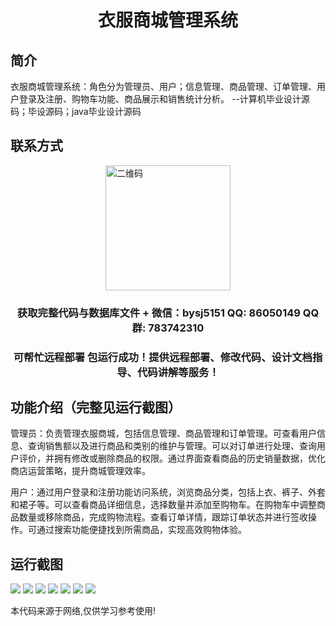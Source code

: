 <p><h1 align="center">衣服商城管理系统</h1></p>

## 简介
衣服商城管理系统：角色分为管理员、用户；信息管理、商品管理、订单管理、用户登录及注册、购物车功能、商品展示和销售统计分析。    --计算机毕业设计源码；毕设源码；java毕业设计源码


## 联系方式
<img src="https://bs-1329754181.cos.ap-shanghai.myqcloud.com/wx.jpg" alt="二维码" style="display: block; margin: 0 auto;" width="200px">
<p><h3 align="center">获取完整代码与数据库文件 + 微信：bysj5151 QQ: 86050149 QQ群: 783742310</h3></p>
<p><h3 align="center">可帮忙远程部署 包运行成功！提供远程部署、修改代码、设计文档指导、代码讲解等服务！</h3></p>

## 功能介绍（完整见运行截图）
管理员：负责管理衣服商城，包括信息管理、商品管理和订单管理。可查看用户信息、查询销售额以及进行商品和类别的维护与管理。可以对订单进行处理、查询用户评价，并拥有修改或删除商品的权限。通过界面查看商品的历史销量数据，优化商店运营策略，提升商城管理效率。

用户：通过用户登录和注册功能访问系统，浏览商品分类，包括上衣、裤子、外套和裙子等。可以查看商品详细信息，选择数量并添加至购物车。在购物车中调整商品数量或移除商品，完成购物流程。查看订单详情，跟踪订单状态并进行签收操作。可通过搜索功能便捷找到所需商品，实现高效购物体验。


## 运行截图
![](imgs/588112-20231024213341915-1812226573.png)
![](imgs/588112-20231024213346130-1473266773.png)
![](imgs/588112-20231024213352750-581804415.png)
![](imgs/588112-20231024213356434-433574314.png)
![](imgs/588112-20231024213359760-1711007153.png)
![](imgs/588112-20231024213403044-1090273388.png)
![](imgs/588112-20231024213406524-1033680692.png)

<p>本代码来源于网络,仅供学习参考使用!</p>

